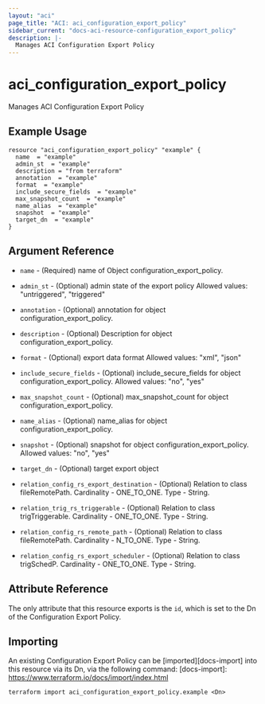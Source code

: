 ```yaml
---
layout: "aci"
page_title: "ACI: aci_configuration_export_policy"
sidebar_current: "docs-aci-resource-configuration_export_policy"
description: |-
  Manages ACI Configuration Export Policy
---
```


# aci_configuration_export_policy

Manages ACI Configuration Export Policy

## Example Usage

```hcl
resource "aci_configuration_export_policy" "example" {
  name  = "example"
  admin_st  = "example"
  description = "from terraform"
  annotation  = "example"
  format  = "example"
  include_secure_fields  = "example"
  max_snapshot_count  = "example"
  name_alias  = "example"
  snapshot  = "example"
  target_dn  = "example"
}
```

## Argument Reference

- `name` - (Required) name of Object configuration_export_policy.
- `admin_st` - (Optional) admin state of the export policy
  Allowed values: "untriggered", "triggered"
- `annotation` - (Optional) annotation for object configuration_export_policy.
- `description` - (Optional) Description for object configuration_export_policy.
- `format` - (Optional) export data format
  Allowed values: "xml", "json"
- `include_secure_fields` - (Optional) include_secure_fields for object configuration_export_policy.
  Allowed values: "no", "yes"
- `max_snapshot_count` - (Optional) max_snapshot_count for object configuration_export_policy.
- `name_alias` - (Optional) name_alias for object configuration_export_policy.
- `snapshot` - (Optional) snapshot for object configuration_export_policy.
  Allowed values: "no", "yes"
- `target_dn` - (Optional) target export object

- `relation_config_rs_export_destination` - (Optional) Relation to class fileRemotePath. Cardinality - ONE_TO_ONE. Type - String.
- `relation_trig_rs_triggerable` - (Optional) Relation to class trigTriggerable. Cardinality - ONE_TO_ONE. Type - String.
- `relation_config_rs_remote_path` - (Optional) Relation to class fileRemotePath. Cardinality - N_TO_ONE. Type - String.
- `relation_config_rs_export_scheduler` - (Optional) Relation to class trigSchedP. Cardinality - ONE_TO_ONE. Type - String.

## Attribute Reference

The only attribute that this resource exports is the `id`, which is set to the
Dn of the Configuration Export Policy.

## Importing

An existing Configuration Export Policy can be [imported][docs-import] into this resource via its Dn, via the following command:
[docs-import]: https://www.terraform.io/docs/import/index.html

```
terraform import aci_configuration_export_policy.example <Dn>
```
